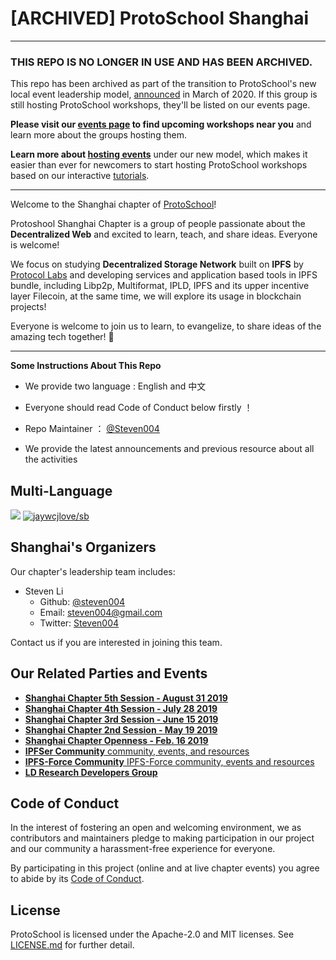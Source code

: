 # [ARCHIVED] ProtoSchool Shanghai

*******************************

### THIS REPO IS NO LONGER IN USE AND HAS BEEN ARCHIVED.

This repo has been archived as part of the transition to ProtoSchool's new local event leadership model, [announced](https://github.com/ProtoSchool/organizing/issues/84) in March of 2020. If this group is still hosting ProtoSchool workshops, they'll be listed on our events page.

**Please visit our [events page](https://proto.school/#/events) to find upcoming workshops near you** and learn more about the groups hosting them. 

**Learn more about [hosting events](https://proto.school/#/host)** under our new model, which makes it easier than ever for newcomers to start hosting ProtoSchool workshops based on our interactive [tutorials](https://proto.school/#/tutorials).

*********************************

Welcome to the Shanghai chapter of [ProtoSchool](https://proto.school)!

Protoshool Shanghai Chapter is a group of people passionate about the **Decentralized Web** and excited to learn, teach, and share ideas. Everyone is welcome!

We focus on studying **Decentralized Storage Network** built on **IPFS** by [Protocol Labs](https://protocol.ai/) and developing services and application based tools in IPFS bundle, including Libp2p, Multiformat, IPLD, IPFS and its upper incentive layer Filecoin, at the same time, we will explore its usage in blockchain projects!

Everyone is welcome to join us to learn, to evangelize, to share ideas of the amazing tech together! 
 :raised_hands:

---

**Some Instructions About This Repo**

- We provide two language : English and 中文

- Everyone should read Code of Conduct below firstly ！

- Repo Maintainer ： [@Steven004](https://github.com/steven004) 

- We provide the latest announcements and previous resource about all the activities

## Multi-Language

[![](https://img.shields.io/badge/Lang-English-blue.svg)](README.md)  [![jaywcjlove/sb](https://jaywcjlove.github.io/sb/lang/chinese.svg)](README-zh.md)


## Shanghai's Organizers

Our chapter's leadership team includes:
* Steven Li 
  * Github: [@steven004](https://github.com/steven004)
  * Email: [steven004@gmail.com](mailto:steven004@gmail.com)
  * Twitter: [Steven004](https://twitter.com/Steven004_Li)

Contact us if you are interested in joining this team.

## Our Related Parties and Events

- [**Shanghai Chapter 5th Session - August 31 2019**](Events/20190831-5thSession.md)
- [**Shanghai Chapter 4th Session - July 28 2019**](Events/20190729-4thSession.md)
- [**Shanghai Chapter 3rd Session - June 15 2019**](Events/20190615-3rdSession.md)
- [**Shanghai Chapter 2nd Session - May 19 2019**](Events/20190519-2ndSession.md)
- [**Shanghai Chapter Openness - Feb. 16 2019**](Events/20190216-Openness.md)
- [**IPFSer Community** community, events, and resources](http://ipfser.org)
- [**IPFS-Force Community** IPFS-Force community, events and resources](https://mp.weixin.qq.com/mp/homepage?__biz=MzUyOTc4OTc4OQ==&hid=3&sn=73cb01b7c9220f8ba25ba64cbb0cf429&scene=1&devicetype=iOS12.1.2&version=17000324&lang=zh_CN&nettype=WIFI&ascene=7&session_us=gh_b8c74eeecc44&fontScale=118&wx_header=1)
- [**LD Research Developers Group**](https://github.com/LDResearch/developers-group)


## Code of Conduct

In the interest of fostering an open and welcoming environment, we as
contributors and maintainers pledge to making participation in our project and
our community a harassment-free experience for everyone.

By participating in this project (online and at live chapter events) you agree to abide by its [Code of Conduct](./CODE_OF_CONDUCT.md).

## License

ProtoSchool is licensed under the Apache-2.0 and MIT licenses. See [LICENSE.md](https://github.com/protoschool/seattle/blob/master/LICENSE.md) for further detail.
